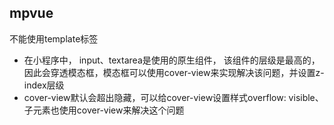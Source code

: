

## mpvue

不能使用template标签



- 在小程序中， input、textarea是使用的原生组件， 该组件的层级是最高的， 因此会穿透模态框，模态框可以使用cover-view来实现解决该问题，并设置z-index层级
- cover-view默认会超出隐藏，可以给cover-view设置样式overflow: visible、子元素也使用cover-view来解决这个问题
